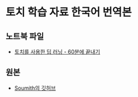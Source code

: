 ﻿# 토치 학습 자료 한국어 번역본

## 노트북 파일
- [토치를 사용한 딥 러닝 - 60분에 끝내기](Deep_Learning_with_Torch_Korean.ipynb)

## 원본
- [Soumith의 깃허브](https://github.com/soumith/cvpr2015)

